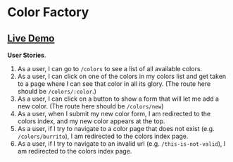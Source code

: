 # Color Factory

## [Live Demo](https://hopeful-wright-de5848.netlify.app/color)

**User Stories**.

1. As a user, I can go to `/colors` to see a list of all available colors.
2. As a user, I can click on one of the colors in my colors list and get taken to a page where I can see that color in all its glory. (The route here should be `/colors/:color`.)
3. As a user, I can click on a button to show a form that will let me add a new color. (The route here should be `/colors/new`)
4. As a user, when I submit my new color form, I am redirected to the colors index, and my new color appears at the top.
5. As a user, if I try to navigate to a color page that does not exist (e.g. `/colors/burrito`), I am redirected to the colors index page.
6. As a user, if I try to navigate to an invalid url (e.g. `/this-is-not-valid`), I am redirected to the colors index page.
